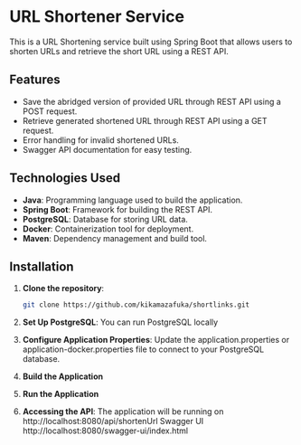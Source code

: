 # URL Shortener Service

This is a URL Shortening service built using Spring Boot that allows users to shorten URLs and retrieve the short URL using a REST API.

## Features
- Save the abridged version of provided URL through REST API using a POST request.
- Retrieve generated shortened URL through REST API using a GET request.
- Error handling for invalid shortened URLs.
- Swagger API documentation for easy testing.


## Technologies Used
- **Java**: Programming language used to build the application.
- **Spring Boot**: Framework for building the REST API.
- **PostgreSQL**: Database for storing URL data.
- **Docker**: Containerization tool for deployment.
- **Maven**: Dependency management and build tool.

## Installation

1. **Clone the repository**:
   ```bash
   git clone https://github.com/kikamazafuka/shortlinks.git

2. **Set Up PostgreSQL**:
   You can run PostgreSQL locally

3. **Configure Application Properties**:
   Update the application.properties or application-docker.properties file to connect to your PostgreSQL database.

4. **Build the Application**

5. **Run the Application**

6. **Accessing the API**:
   The application will be running on http://localhost:8080/api/shortenUrl
   Swagger UI http://localhost:8080/swagger-ui/index.html
   
